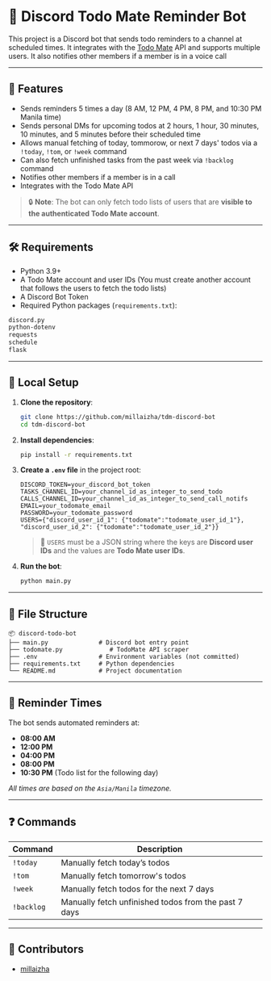 # 📝 Discord Todo Mate Reminder Bot

This project is a Discord bot that sends todo reminders to a channel at scheduled times. It integrates with the [Todo Mate](https://www.todomate.net) API and supports multiple users.
It also notifies other members if a member is in a voice call

---

## 🚀 Features

- Sends reminders 5 times a day (8 AM, 12 PM, 4 PM, 8 PM, and 10:30 PM Manila time)
- Sends personal DMs for upcoming todos at 2 hours, 1 hour, 30 minutes, 10 minutes, and 5 minutes before their scheduled time
- Allows manual fetching of today, tommorow, or next 7 days' todos via a `!today`, `!tom`, or `!week` command
- Can also fetch unfinished tasks from the past week via `!backlog` command
- Notifies other members if a member is in a call
- Integrates with the Todo Mate API

> 🔒 **Note**: The bot can only fetch todo lists of users that are **visible to the authenticated Todo Mate account**. 
---

## 🛠️ Requirements

- Python 3.9+
- A Todo Mate account and user IDs (You must create another account that follows the users to fetch the todo lists)
- A Discord Bot Token
- Required Python packages (`requirements.txt`):

```txt
discord.py
python-dotenv
requests
schedule
flask
````

---

## 🧪 Local Setup

1. **Clone the repository**:

   ```bash
   git clone https://github.com/millaizha/tdm-discord-bot
   cd tdm-discord-bot
   ```

2. **Install dependencies**:

   ```bash
   pip install -r requirements.txt
   ```

3. **Create a `.env` file** in the project root:

   ```env
   DISCORD_TOKEN=your_discord_bot_token
   TASKS_CHANNEL_ID=your_channel_id_as_integer_to_send_todo
   CALLS_CHANNEL_ID=your_channel_id_as_integer_to_send_call_notifs
   EMAIL=your_todomate_email
   PASSWORD=your_todomate_password
   USERS={"discord_user_id_1": {"todomate":"todomate_user_id_1"}, "discord_user_id_2": {"todomate":"todomate_user_id_2"}}
   ```

   > 📌 `USERS` must be a JSON string where the keys are **Discord user IDs** and the values are **Todo Mate user IDs**.

4. **Run the bot**:

   ```bash
   python main.py
   ```

---

## 📂 File Structure

```
📦 discord-todo-bot
├── main.py              # Discord bot entry point
├── todomate.py             # TodoMate API scraper
├── .env                 # Environment variables (not committed)
├── requirements.txt     # Python dependencies
└── README.md            # Project documentation
```

---

## 📅 Reminder Times

The bot sends automated reminders at:

* **08:00 AM**
* **12:00 PM**
* **04:00 PM**
* **08:00 PM**
* **10:30 PM** (Todo list for the following day)

*All times are based on the `Asia/Manila` timezone.*

---

## ❓ Commands

| Command  | Description                  |
| -------- | ---------------------------- |
| `!today` | Manually fetch today’s todos |
| `!tom`   | Manually fetch tomorrow's todos |
| `!week`  | Manually fetch todos for the next 7 days |
| `!backlog` | Manually fetch unfinished todos from the past 7 days |

---

## 👥 Contributors

* [millaizha](https://github.com/millaizha)
